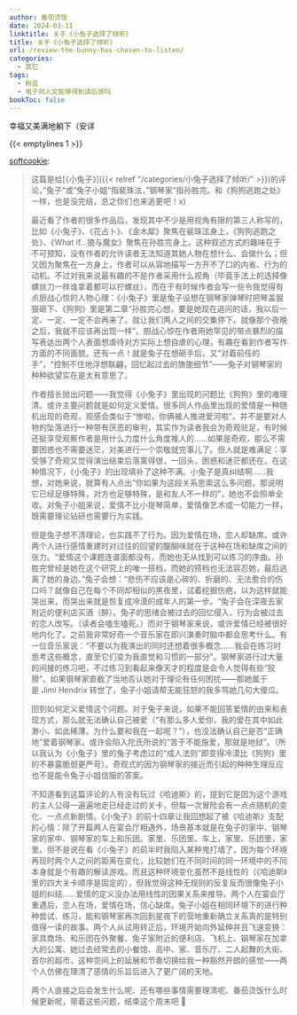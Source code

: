 ```yaml
---
author: 番茄烫饭
date: 2024-03-31
linktitle: 关于《小兔子选择了倾听》
title: 关于《小兔子选择了倾听》
url: /review-the-bunny-has-chosen-to-listen/
categories:
  - 其它
tags:
  - 粉蓝
  - 电子同人文能够得到读后感吗
bookToc: false
---
```


幸福又美满地躺下（安详

<!--more-->

{{< emptylines 1 >}}

[softcookie](https://softcookie.lofter.com/):
  
>这篇是给[《小兔子》]({{< relref "/categories/小兔子选择了倾听/" >}})的评论，”兔子“或”兔子小姐“指裴珠泫，”钢琴家“指孙胜完。和《狗狗逃跑之处》一样，也是没完结，总之你们也来追更吧！x)
>
>最近看了作者的很多作品后，发现其中不少是用视角有限的第三人称写的，比如《小兔子》、《花占卜》、《金木犀》聚焦在裴珠泫身上，《狗狗逃跑之处》、《What if…狼与魔女》聚焦在孙胜完身上。这种叙述方式的趣味在于不可预知，没有作者的允许读者无法知道其她人物在想什么、会做什么；但又因为聚焦在一方身上，作者可以从容地描写一方开不了口的内省、行为的动机。不过对我来说最有趣的不是作者采用什么视角（毕竟手法上的选择像螺丝刀一样谁拿着都可以拧螺丝），而在于有时候作者会写一些令我觉得有点胆战心惊的人物心理：《小兔子》里是兔子设想在钢琴家弹琴时把琴盖狠狠砸下、《狗狗》里是第二章“孙胜完心想，要是她现在追问的话，我以后一定、一定、一定不会再来了。就让我们两人之间的交集停下。就像那个夜晚之后，我就不应该再出现一样”。胆战心惊在作者用她罕见的带点暴烈的描写表达出两个人表面想虐待对方实际上想自虐的心理，有趣在看到作者写作方面的不同面貌。还有一点！就是兔子在想砸手后，又“对着前任的手”，“控制不住地浮想联翩，回忆起过去的旖旎细节”——兔子对钢琴家的种种欲望实在是太有意思了。
>
>作者擅长抛出问题——我觉得《小兔子》里出现的问题比《狗狗》里的难理清。或许主要问题就是如何定义爱情。很多同人作品里出现的爱情是一种随机出现的奇观，观感会类似于“惨啦，你俩被人推进爱河啦”。并不是要对人物的坠落进行一种带有厌恶的审判，其实作为读者我会为奇观驻足，有时候还挺享受观察作者是用什么力度什么角度推人的……如果是奇观，那么不需要困惑也不需要迷茫，对美进行一个崇敬就完事儿了。但人就是难满足：享受够了奇观又觉得演出结束后落寞得很，一回头，困惑和迷茫都还在。在这种情况下，《小兔子》的出现填补了这种不满。小兔子是真纠结啊……我想，对她来说，就算有人点出“你如果为这段关系思索这么多问题，那说明它已经足够特殊，对方也足够特殊，是和友人不一样的”，她也不会照单全收。对兔子小姐来说，爱情不比小提琴简单，爱情像艺术或一切能力一样，既需要理论钻研也需要行为实践。
>
>但是兔子想不清理论，也实践不了行为。因为爱情在场，恋人却缺席。或许两个人进行感情重建时对过往的回望的醍醐味就在于这种在场和缺席之间的张力。“爱情这个课题连谱面都没有，而她也无从找到可以练习的序曲。孙胜完曾经是她在这个研究上的唯一搭档，而她的搭档也无法容忍她，最后逃离了她的身边。”兔子会想：“悲伤不应该是心碎的、折磨的、无法愈合的伤口吗？就像自己在每个不同却相似的黑夜里，试着挖掘伤疤，以为这样就能哭出来，而哭出来就是恢复成冷漠的成年人的第一步。“兔子会在深夜去家附近的便利店买酒（醉）。兔子的思绪会被过去的回忆侵入、行为会被过去的恋人改写。（读者会嗑生嗑死。）而对于钢琴家来说，或许爱情已经被很好地内化了。之前我非常好奇一个音乐家在即兴演奏时脑中都会思考什么。有一位音乐家说：“不要以为我演出的同时还想着很多概念……我会在练习时思考这些概念，直至它们变为我直觉和习惯的一部分”。钢琴家进行过大量的间接的练习吧，不过练习到看起来像天才的程度是会令人觉得有些“狡猾”。如果钢琴家直截了当地否认她对于理论有任何困扰——那她属于是 Jimi Hendrix 转世了，兔子小姐请帮无能狂怒的我多骂她几句大傻瓜。
>
>回到如何定义爱情这个问题。对于兔子来说，如果不能回答爱情的由来和表现方式，那么就无法确认自己被爱（“有那么多人爱你，我的爱在其中如此渺小、如此稀薄。为什么要和我在一起呢？”），也没法确认自己是否“正确地”爱着钢琴家。或许会陷入陀氏所说的“苦于不能施爱，那就是地狱”。（所以我认为《小兔子》里的兔子考虑过的“成人法则”即变得冷漠比《狗狗》里的不暴露脆弱更严苛）。奇观式的因为钢琴家的接近而引起的种种生理反应也不是能令兔子小姐信服的答案。
>
>不知道看到这篇评论的人有没有玩过《哈迪斯》的，提到它是因为这个游戏的主人公得一遍遍地走已经走过的关卡，但每一次冒险会有一点点随机的变化、一点点新剧情。《小兔子》的前十四章让我回想起了被《哈迪斯》支配的心情：除了开篇两人在宴会厅相遇外，场景基本就是在兔子的家中、钢琴家的家中、钢琴家的车上和乐团。家里、乐团里、车上，家里、乐团里，家里。但不是说在看《小兔子》的前半时我陷入某种鬼打墙了，因为每个环境再现时两个人之间的距离在变化，比较她们在不同时间的同一环境中的不同本身就是个有趣的解读游戏。而且这种环境变化虽然不是线性的（《哈迪斯》里的四大关卡顺序是固定的），但我觉得这种无规则的反复反而很像兔子小姐的纠结……爱情的定义没办法用线性的因果关系来推导。两个人在宴会厅重遇后，恋人在场，爱情在场，信心缺席。兔子小姐在相同环境下的进行种种尝试、练习，能和钢琴家再次回到星夜下的营地重新确立关系真的是特别值得一读的故事。两个人从试用转正后，环境开始向外延伸并且飞速变换：家具商场、和乐团在外聚餐、兔子家附近的便利店、飞机上、钢琴家在加拿大的公寓、她过去经常去的小餐馆、高中、家、音乐厅、二人起舞的大街、首尔的超市，这种空间上的延展和节奏切换给我一种豁然开朗的感觉——两个人仿佛在理清了感情的乐旨后进入了更广阔的天地。
>
>两个人直接之后会发生什么呢、还有哪些事情需要理清呢、番茄烫饭什么时候更新呢，带着这些问题，结束这个周末吧 🥲
